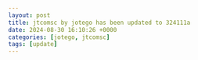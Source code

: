 ```yaml
---
layout: post
title: jtcomsc by jotego has been updated to 324111a
date: 2024-08-30 16:10:26 +0000
categories: [jotego, jtcomsc]
tags: [update]
---
```


